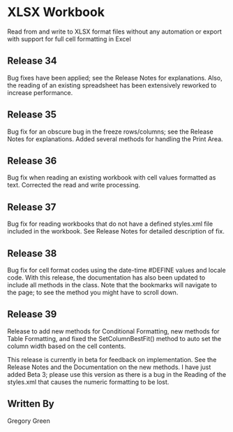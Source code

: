 # XLSX Workbook

Read from and write to XLSX format files without any automation or export with support for full cell formatting in Excel

## Release 34

Bug fixes have been applied; see the Release Notes for explanations.  Also, the reading of an existing spreadsheet has been extensively reworked to increase performance.

## Release 35

Bug fix for an obscure bug in the freeze rows/columns; see the Release Notes for explanations.  Added several methods for handling the Print Area.

## Release 36

Bug fix when reading an existing workbook with cell values formatted as text.  Corrected the read and write processing.

## Release 37

Bug fix for reading workbooks that do not have a defined styles.xml file included in the workbook.  See Release Notes for detailed description of fix.

## Release 38

Bug fix for cell format codes using the date-time #DEFINE values and locale code.  With this release, the documentation has also been updated to include all methods in the class.  Note that the bookmarks will navigate to the page; to see the method you might have to scroll down.

## Release 39

Release to add new methods for Conditional Formatting, new methods for Table Formatting, and fixed the SetColumnBestFit() method to auto set the column width based on the cell contents.  

This release is currently in beta for feedback on implementation.  See the Release Notes and the Documentation on the new methods.  I have just added Beta 3; please use this version as there is a bug in the Reading of the styles.xml that causes the numeric formatting to be lost.

## Written By

Gregory Green
